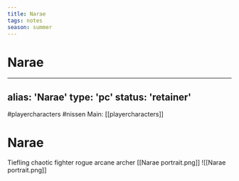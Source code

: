 ```yaml
---
title: Narae
tags: notes
season: summer
---
```

 
# Narae
---
alias: 'Narae'
type: 'pc'
status: 'retainer'
---
#playercharacters #nissen 
Main: [[playercharacters]]

# Narae 
Tiefling
chaotic
fighter rogue
arcane archer
[[Narae portrait.png]]
![[Narae portrait.png]]
